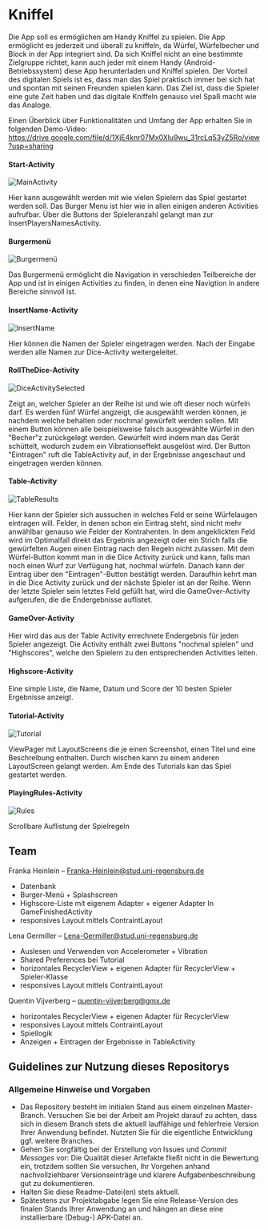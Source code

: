 # Kniffel

Die App soll es ermöglichen am Handy Kniffel zu spielen. Die App ermöglicht es jederzeit und überall zu kniffeln, da Würfel, Würfelbecher und Block in der App integriert sind. Da sich Kniffel nicht an eine bestimmte Zielgruppe richtet, kann auch jeder mit einem Handy (Android-Betriebssystem) diese App herunterladen und Kniffel spielen. Der Vorteil des
digitalen Spiels ist es, dass man das Spiel praktisch immer bei sich hat und spontan mit seinen Freunden spielen kann. Das Ziel ist, dass die Spieler eine gute Zeit haben und das digitale Kniffeln genauso viel Spaß macht wie das Analoge.

Einen Überblick über Funktionalitäten und Umfang der App erhalten Sie in folgenden Demo-Video: https://drive.google.com/file/d/1XjE4knr07Mx0Xlu9wu_31rcLq53yZ5Ro/view?usp=sharing

#### Start-Activity
![MainActivity](https://user-images.githubusercontent.com/69957145/95654465-6d80df80-0b00-11eb-83c4-865ce869da7c.png)

Hier kann ausgewählt werden mit wie vielen Spielern das Spiel gestartet werden soll. Das Burger Menu ist hier wie in allen einigen anderen Activities aufrufbar. Über die Buttons der Spieleranzahl gelangt man zur InsertPlayersNamesActivity.

#### Burgermenü
![Burgermenü](https://user-images.githubusercontent.com/69957145/95654360-cb60f780-0aff-11eb-9177-f564133e329f.png)

Das Burgermenü ermöglicht die Navigation in verschieden Teilbereiche der App und ist in einigen Activities zu finden, in denen eine Navigtion in andere Bereiche sinnvoll ist.  

#### InsertName-Activity
![InsertName](https://user-images.githubusercontent.com/69957145/95654404-0ebb6600-0b00-11eb-8ffe-fc987a2929b2.png)

Hier können die Namen der Spieler eingetragen werden. Nach der Eingabe werden alle Namen zur Dice-Activity weitergeleitet.

#### RollTheDice-Activity
![DiceActivitySelected](https://user-images.githubusercontent.com/69957145/95654560-0b74aa00-0b01-11eb-9253-8e8a738ce1cb.png)

Zeigt an, welcher Spieler an der Reihe ist und wie oft dieser noch würfeln darf. Es werden fünf Würfel angzeigt, die ausgewählt werden können, je nachdem welche behalten oder nochmal gewürfelt werden sollen. Mit einem Button können alle beispielsweise falsch ausgewählte Würfel in den "Becher"z  zurückgelegt werden. Gewürfelt wird indem man das Gerät schüttelt, wodurch zudem ein Vibrationseffekt ausgelöst wird. Der Button "Eintragen" ruft die TableActivity auf, in der Ergebnisse angeschaut und eingetragen werden können.

#### Table-Activity
![TableResults](https://user-images.githubusercontent.com/69957145/95654384-ef243d80-0aff-11eb-9fd9-76b75a42e2f6.png)

Hier kann der Spieler sich aussuchen in welches Feld er seine Würfelaugen eintragen will. Felder, in denen schon ein Eintrag steht, sind nicht mehr anwählbar genauso wie Felder der Kontrahenten. In dem angeklickten Feld wird im Optimalfall direkt das Ergebnis angezeigt oder ein Strich falls die gewürfelten Augen einen Eintrag nach den Regeln nicht zulassen. Mit dem Würfel-Button kommt man in die Dice Activity zurück und kann, falls man noch einen Wurf zur Verfügung hat, nochmal würfeln. Danach kann der Eintrag über den "Eintragen"-Button bestätigt werden. Daraufhin kehrt man in die Dice Activity zurück und der nächste Spieler ist an der Reihe. Wenn der letzte Spieler sein letztes Feld gefüllt hat, wird die GameOver-Activity aufgerufen, die die Endergebnisse auflistet.

#### GameOver-Activity
Hier wird das aus der Table Activity errechnete Endergebnis für jeden Spieler angezeigt. Die Activity enthält zwei Buttons "nochmal spielen" und "Highscores", welche den Spielern zu den entsprechenden Activities leiten.

#### Highscore-Activity
Eine simple Liste, die Name, Datum und Score der 10 besten Spieler Ergebnisse anzeigt.

#### Tutorial-Activity
![Tutorial](https://user-images.githubusercontent.com/69957145/95654509-ae78f400-0b00-11eb-9c5a-635e2b5238dd.png)

ViewPager mit LayoutScreens die je einen Screenshot, einen Titel und eine Beschreibung enthalten. Durch wischen kann zu einem anderen LayoutScreen gelangt werden. Am Ende des Tutorials kan das Spiel gestartet werden. 

#### PlayingRules-Activity
![Rules](https://user-images.githubusercontent.com/69957145/95654448-50e4a780-0b00-11eb-93c6-eb6a3e98cf8a.png)

Scrollbare Auflistung der Spielregeln


## Team

Franka Heinlein – Franka-Heinlein@stud.uni-regensburg.de
- Datenbank 
- Burger-Menü + Splashscreen
- Highscore-Liste mit eigenem Adapter + eigener Adapter In GameFinishedActivity
- responsives Layout mittels ContraintLayout

Lena Germiller – Lena-Germiller@stud.uni-regensburg.de
- Auslesen und Verwenden von Accelerometer + Vibration
- Shared Preferences bei Tutorial
- horizontales RecyclerView + eigenen Adapter für RecyclerView + Spieler-Klasse
- responsives Layout mittels ContraintLayout

Quentin Vijverberg – quentin-vijverberg@gmx.de
- horizontales RecyclerView + eigenen Adapter für RecyclerView 
- responsives Layout mittels ContraintLayout
- Spiellogik 
- Anzeigen + Eintragen der Ergebnisse in TableActivity


## Guidelines zur Nutzung dieses Repositorys

### Allgemeine Hinweise und Vorgaben

* Das Repository besteht im initialen Stand aus einem einzelnen Master-Branch. Versuchen Sie bei der Arbeit am Projekt darauf zu achten, dass sich in diesem Branch stets die aktuell lauffähige und fehlerfreie Version Ihrer Anwendung befindet. Nutzten Sie für die eigentliche Entwicklung ggf. weitere Branches.
* Gehen Sie sorgfältig bei der Erstellung von Issues und *Commit Messages* vor: Die Qualität dieser Artefakte fließt nicht in die Bewertung ein, trotzdem sollten Sie versuchen, Ihr Vorgehen anhand nachvollziehbarer Versionseinträge und klarere Aufgabenbeschreibung gut zu dokumentieren.
* Halten Sie diese Readme-Datei(en) stets aktuell.
* Spätestens zur Projektabgabe legen Sie eine Release-Version des finalen Stands Ihrer Anwendung an und hängen an diese eine installierbare (Debug-) APK-Datei an.
